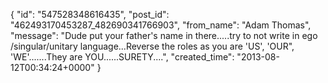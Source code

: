  {
   "id": "547528348616435",
   "post_id": "462493170453287_482690341766903",
   "from_name": "Adam Thomas",
   "message": "Dude put your father's name in there.....try to not write in ego /singular/unitary language...Reverse the roles as you are 'US', 'OUR\", 'WE'.......They are YOU......SURETY....",
   "created_time": "2013-08-12T00:34:24+0000"
 }
